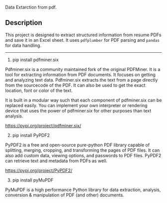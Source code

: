 Data Extarction from pdf.

## Description
This project is designed to extract structured information from resume PDFs and save it in an Excel sheet. 
It uses `pdfplumber` for PDF parsing and `pandas` for data handling.

-----------------------------------------------------------------------------------------------------------
1. pip install pdfminer.six 

Pdfminer.six is a community maintained fork of the original PDFMiner. 
It is a tool for extracting information from PDF documents. 
It focuses on getting and analyzing text data. 
Pdfminer.six extracts the text from a page directly from the sourcecode of the PDF. 
It can also be used to get the exact location, font or color of the text.

It is built in a modular way such that each component of pdfminer.six can be replaced easily. 
You can implement your own interpreter or rendering device that uses 
the power of pdfminer.six for other purposes than text analysis.

https://pypi.org/project/pdfminer.six/

2. pip install PyPDF2

PyPDF2 is a free and open-source pure-python PDF library capable of splitting, 
merging, cropping, and transforming the pages of PDF files. 
It can also add custom data, viewing options, and passwords to PDF files. 
PyPDF2 can retrieve text and metadata from PDFs as well.

https://pypi.org/project/PyPDF2/

3. pip install pyMuPDF

PyMuPDF is a high performance Python library for data extraction, analysis, conversion & manipulation of PDF (and other) documents.